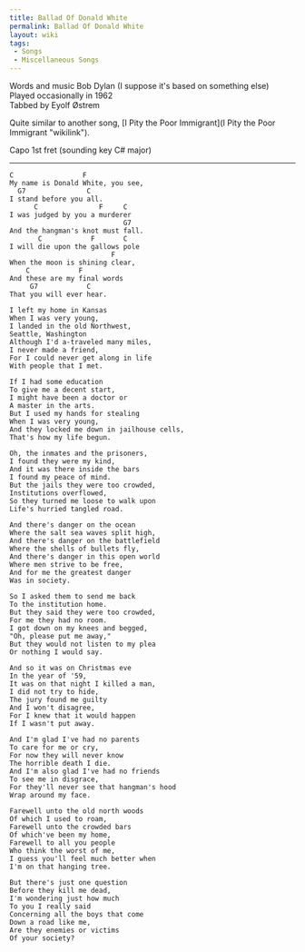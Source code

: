 ```yaml
---
title: Ballad Of Donald White
permalink: Ballad Of Donald White
layout: wiki
tags:
 - Songs
 - Miscellaneous Songs
---
```


Words and music Bob Dylan (I suppose it's based on something else)  
Played occasionally in 1962  
Tabbed by Eyolf Østrem

Quite similar to another song, [I Pity the Poor
Immigrant](I Pity the Poor Immigrant "wikilink").

Capo 1st fret (sounding key C\# major)

* * * * *

    C                 F
    My name is Donald White, you see,
      G7               C
    I stand before you all.
          C               F     C
    I was judged by you a murderer
                                G7
    And the hangman's knot must fall.
           C            F       C
    I will die upon the gallows pole
                             F
    When the moon is shining clear,
        C            F
    And these are my final words
         G7            C
    That you will ever hear.

    I left my home in Kansas
    When I was very young,
    I landed in the old Northwest,
    Seattle, Washington
    Although I'd a-traveled many miles,
    I never made a friend,
    For I could never get along in life
    With people that I met.

    If I had some education
    To give me a decent start,
    I might have been a doctor or
    A master in the arts.
    But I used my hands for stealing
    When I was very young,
    And they locked me down in jailhouse cells,
    That's how my life begun.

    Oh, the inmates and the prisoners,
    I found they were my kind,
    And it was there inside the bars
    I found my peace of mind.
    But the jails they were too crowded,
    Institutions overflowed,
    So they turned me loose to walk upon
    Life's hurried tangled road.

    And there's danger on the ocean
    Where the salt sea waves split high,
    And there's danger on the battlefield
    Where the shells of bullets fly,
    And there's danger in this open world
    Where men strive to be free,
    And for me the greatest danger
    Was in society.

    So I asked them to send me back
    To the institution home.
    But they said they were too crowded,
    For me they had no room.
    I got down on my knees and begged,
    "Oh, please put me away,"
    But they would not listen to my plea
    Or nothing I would say.

    And so it was on Christmas eve
    In the year of '59,
    It was on that night I killed a man,
    I did not try to hide,
    The jury found me guilty
    And I won't disagree,
    For I knew that it would happen
    If I wasn't put away.

    And I'm glad I've had no parents
    To care for me or cry,
    For now they will never know
    The horrible death I die.
    And I'm also glad I've had no friends
    To see me in disgrace,
    For they'll never see that hangman's hood
    Wrap around my face.

    Farewell unto the old north woods
    Of which I used to roam,
    Farewell unto the crowded bars
    Of which've been my home,
    Farewell to all you people
    Who think the worst of me,
    I guess you'll feel much better when
    I'm on that hanging tree.

    But there's just one question
    Before they kill me dead,
    I'm wondering just how much
    To you I really said
    Concerning all the boys that come
    Down a road like me,
    Are they enemies or victims
    Of your society?
